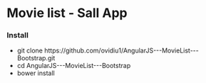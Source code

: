 <h1>Movie list - Sall App</h1>
<h3>Install</h3>
<ul>
    <li>git clone https://github.com/ovidiu1/AngularJS---MovieList---Bootstrap.git</li>
    <li> cd AngularJS---MovieList---Bootstrap  </li>
    <li> bower install </li>
</ul>